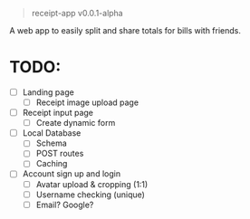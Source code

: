 > receipt-app v0.0.1-alpha

A web app to easily split and share totals for bills with friends.

# TODO:
- [ ] Landing page
    - [ ] Receipt image upload page
- [ ] Receipt input page
    - [ ] Create dynamic form
- [ ] Local Database
    - [ ] Schema
    - [ ] POST routes
    - [ ] Caching
- [ ] Account sign up and login
    - [ ] Avatar upload & cropping (1:1)
    - [ ] Username checking (unique) 
    - [ ] Email? Google?
